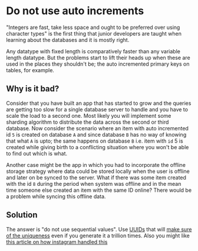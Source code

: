 # Do not use auto increments

"Integers are fast, take less space and ought to be preferred over using character types" is the first thing that junior developers are taught when learning about the databases and it is mostly right. 

Any datatype with fixed length is comparatively faster than any variable length datatype. But the problems start to lift their heads up when these are used in the places they shouldn't be; the auto incremented primary keys on tables, for example.

## Why is it bad? 

Consider that you have built an app that has started to grow and the queries are getting too slow for a single database server to handle and you have to scale the load to a second one. Most likely you will implement some sharding algorithm to distribute the data across the second or third database. Now consider the scenario where an item with auto incremented id `5` is created on database `A` and since database `B` has no way of knowing that what `A` is upto; the same happens on database `B` i.e. item with `id` 5 is created while giving birth to a conflicting situation where you won't be able to find out which is what.

Another case might be the app in which you had to incorporate the offline storage strategy where data could be stored locally when the user is offline and later on be synced to the server. What if there was some item created with the id `8` during the period when system was offline and in the mean time someone else created an item with the same ID online? There would be a problem while syncing this offline data.

## Solution

The answer is "do not use sequential values". Use [UUIDs](http://stackoverflow.com/questions/292965/what-is-a-uuid) that will [make sure of the uniqueness](http://stackoverflow.com/questions/1155008/how-unique-is-uuid) even if you generate it a trillion times. Also you might like [this article on how instagram handled this](https://engineering.instagram.com/sharding-ids-at-instagram-1cf5a71e5a5c#.svp0t7an7)
